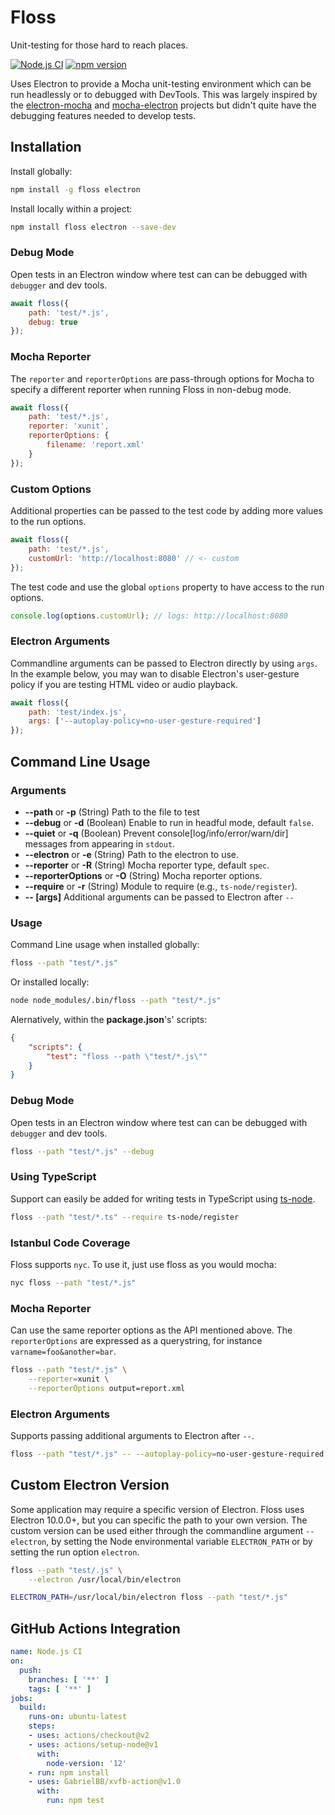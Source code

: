 # Floss

Unit-testing for those hard to reach places.

[![Node.js CI](https://github.com/pixijs/floss/workflows/Node.js%20CI/badge.svg)](https://github.com/pixijs/floss/actions?query=workflow%3A%22Node.js+CI%22) [![npm version](https://badge.fury.io/js/floss.svg)](https://badge.fury.io/js/floss)

Uses Electron to provide a Mocha unit-testing environment which can be run headlessly or to debugged with DevTools. This was largely inspired by the [electron-mocha](https://github.com/jprichardson/electron-mocha) and [mocha-electron](https://github.com/tscanlin/mochatron) projects but didn't quite have the debugging features needed to develop tests.

## Installation

Install globally:

```bash
npm install -g floss electron
```

Install locally within a project:

```bash
npm install floss electron --save-dev
```

### Debug Mode

Open tests in an Electron window where test can can be debugged with `debugger` and dev tools.

```js
await floss({
    path: 'test/*.js',
    debug: true
});
```

### Mocha Reporter

The `reporter` and `reporterOptions` are pass-through options for Mocha to specify a different reporter when running Floss in non-debug mode.

```js
await floss({
    path: 'test/*.js',
    reporter: 'xunit',
    reporterOptions: {
    	filename: 'report.xml'
    }
});
```

### Custom Options

Additional properties can be passed to the test code by adding more values to the run options.

```js
await floss({
    path: 'test/*.js',
    customUrl: 'http://localhost:8080' // <- custom
});
```

The test code and use the global `options` property to have access to the run options.

```js
console.log(options.customUrl); // logs: http://localhost:8080
```

### Electron Arguments

Commandline arguments can be passed to Electron directly by using `args`. In the example below, you may wan to disable Electron's user-gesture policy if you are testing HTML video or audio playback.

```js
await floss({
    path: 'test/index.js',
    args: ['--autoplay-policy=no-user-gesture-required']
});
```

## Command Line Usage

### Arguments

* **--path** or **-p** (String) Path to the file to test
* **--debug** or **-d**  (Boolean) Enable to run in headful mode, default `false`.
* **--quiet** or **-q** (Boolean) Prevent console[log/info/error/warn/dir] messages from appearing in `stdout`.
* **--electron** or **-e**  (String) Path to the electron to use.
* **--reporter** or **-R**  (String) Mocha reporter type, default `spec`.
* **--reporterOptions** or **-O**  (String) Mocha reporter options.
* **--require** or **-r** (String) Module to require (e.g., `ts-node/register`).
* **-- [args]** Additional arguments can be passed to Electron after `--`

### Usage

Command Line usage when installed globally:

```bash
floss --path "test/*.js"
```

Or installed locally:

```bash
node node_modules/.bin/floss --path "test/*.js"
```

Alernatively, within the **package.json**'s' scripts:

```json
{
    "scripts": {
        "test": "floss --path \"test/*.js\""
    }
}
```

### Debug Mode

Open tests in an Electron window where test can can be debugged with `debugger` and dev tools.

```bash
floss --path "test/*.js" --debug
```

### Using TypeScript

Support can easily be added for writing tests in TypeScript using [ts-node](https://www.npmjs.com/package/ts-node).

```bash
floss --path "test/*.ts" --require ts-node/register
```

### Istanbul Code Coverage

Floss supports `nyc`. To use it, just use floss as you would mocha:

```bash
nyc floss --path "test/*.js"
```

### Mocha Reporter

Can use the same reporter options as the API mentioned above. The `reporterOptions` are expressed as a querystring, for instance `varname=foo&another=bar`.

```bash
floss --path "test/*.js" \
    --reporter=xunit \
    --reporterOptions output=report.xml
```

### Electron Arguments

Supports passing additional arguments to Electron after `--`.

```bash
floss --path "test/*.js" -- --autoplay-policy=no-user-gesture-required
```

## Custom Electron Version

Some application may require a specific version of Electron. Floss uses Electron 10.0.0+, but you can specific the path to your own version. The custom version can be used either through the commandline argument `--electron`, by setting the Node environmental variable `ELECTRON_PATH` or by setting the run option `electron`.

```bash
floss --path "test/.js" \
	--electron /usr/local/bin/electron
```

```bash
ELECTRON_PATH=/usr/local/bin/electron floss --path "test/*.js"
```

## GitHub Actions Integration

```yml
name: Node.js CI
on:
  push:
    branches: [ '**' ]
    tags: [ '**' ]
jobs:
  build:
    runs-on: ubuntu-latest
    steps:
    - uses: actions/checkout@v2
    - uses: actions/setup-node@v1
      with:
        node-version: '12'
    - run: npm install
    - uses: GabrielBB/xvfb-action@v1.0
      with:
        run: npm test
```
